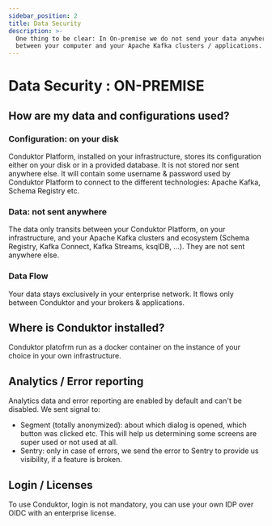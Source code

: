 ```yaml
---
sidebar_position: 2
title: Data Security
description: >-
  One thing to be clear: In On-premise we do not send your data anywhere! Everything stays
  between your computer and your Apache Kafka clusters / applications.
---
```


# Data Security : ON-PREMISE

## How are my data and configurations used?

### Configuration: on your disk

Conduktor Platform, installed on your infrastructure, stores its configuration either on your disk or in a provided database. It is not stored nor sent anywhere else. It will contain some username & password used by Conduktor Platform to connect to the different technologies: Apache Kafka, Schema Registry etc.

### Data: not sent anywhere

The data only transits between your Conduktor Platform, on your infrastructure, and your Apache Kafka clusters and ecosystem (Schema Registry, Kafka Connect, Kafka Streams, ksqlDB, ...). They are not sent anywhere else.

### Data Flow

Your data stays exclusively in your enterprise network. It flows only between Conduktor and your brokers & applications.

## Where is Conduktor installed?

Conduktor platofrm run as a docker container on the instance of your choice in your own infrastructure.

## Analytics / Error reporting

Analytics data and error reporting are enabled by default and can't be disabled.
We sent signal to:

- Segment (totally anonymized): about which dialog is opened, which button was clicked etc. This will help us determining some screens are super used or not used at all.
- Sentry: only in case of errors, we send the error to Sentry to provide us visibility, if a feature is broken.

## Login / Licenses

To use Conduktor, login is not mandatory, you can use your own IDP over OIDC with an enterprise license.

